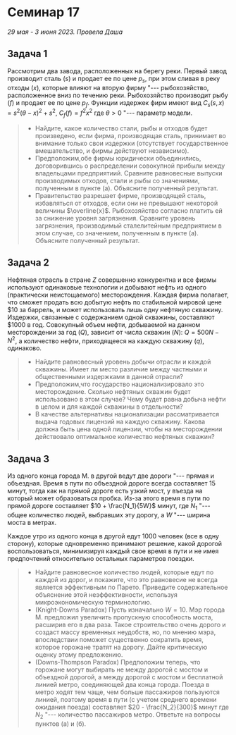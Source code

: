 # Семинар 17

*29 мая - 3 июня 2023. Провела Даша* 

## Задача 1

Рассмотрим два завода, расположенных на берегу реки. Первый завод производит сталь ($s$) и продает ее по цене $p_s$, при этом сливая в реку отходы ($x$), которые влияют на вторую фирму "--- рыбохозяйство, расположенное вниз по течению реки. Рыбохозяйство производит рыбу ($f$) и продает ее по цене $p_f$. Функции издержек фирм имеют вид $C_s(s, x) = s^2(\theta-x)^2 +s^2$, $C_f(f) = f^2x^2$ где $\theta > 0$ "--- параметр модели.


> - Найдите, какое количество стали, рыбы и отходов будет произведено, если фирма, производящая сталь, принимает во внимание только свои издержки (отсутствует государственное вмешательство, и фирмы действуют независимо).
> - Предположим,обе фирмы юридически объединились, договорившись о распределении совокупной прибыли между владельцами предприятиий. Сравните равновесные выпуски производимых отходов, стали и рыбы со значениями, полученным в пункте (а). Объясните полученный результат.
> - Правительство разрешает фирме, производящей сталь, избавляться от отходов, если они не превышают некоторой величины $\overline{x}$. Рыбохозяйство согласно платить ей за снижение уровня загрязнения. Сравните уровень загрязнения, производимый сталелитейным предприятием в этом случае, со значением, полученным в пункте (а). Объясните полученный результат.

## Задача 2
	
Нефтяная отрасль в стране $Z$ совершенно конкурентна и все фирмы используют одинаковые технологии и добывают нефть из одного (практически неистощаемого) месторождения. Каждая фирма полагает, что сможет продать всю добытую нефть по стабильной мировой цене \$10 за баррель, и может использовать лишь одну нефтяную скважину. Издержки, связанные с содержанием одной скважины, составляют \$1000 в год. Совокупный объем нефти, добываемой на данном месторождении за год ($Q$), зависит от числа скважин ($N$): $Q = 500N - N^2$, а количество нефти, приходящееся на каждую скважину ($q$), одинаково.

> - Найдите равновесный уровень добычи отрасли и каждой скважины. Имеет ли место различие между частными и общественными издержками в данной отрасли?
> - Предположим,что государство национализировало это месторождение. Сколько нефтяных скважин будет использовано в этом случае? Чему будет равна добыча нефти в целом и для каждой скважины в отдельности?
> - В качестве альтернативы национализации рассматривается выдача годовых лицензий на каждую скважину. Какова должна быть цена одной лицензии, чтобы на месторождении действовало оптимальное количество нефтяных скважин?

## Задача 3

Из одного конца города М. в другой ведут две дороги "--- прямая и объездная. Время в пути по объездной дороге всегда составляет 15 минут, тогда как на прямой дороге есть узкий мост, у въезда на который может образоваться пробка. Из-за этого время в пути по прямой дороге составляет $10 + \frac{N_1}{5W}$ минут, где  $N_1$ "--- общее количество людей, выбравших эту дорогу, а $W$ "--- ширина моста в метрах.

Каждое утро из одного конца в другой едут $1000$ человек (все в одну сторону), которые одновременно принимают решение, какой дорогой воспользоваться, минимизируя каждый свое время в пути и не имея предпочтений относительно остальных параметров поездки.

> - Найдите равновесное количество людей, которые едут по каждой из дорог, и покажите, что это равновесие не всегда является эффективным по Парето. Приведите содержательное объяснение этой неэффективности, используя микроэкономическую терминологию.
> - (Knight-Downs Paradox) Пусть изначально $W = 10$. Мэр города М. предложил увеличить пропускную способность моста, расширив его в два раза. Такое строительство очень дорого и создаст массу временных неудобств, но, по мнению мэра, впоследствии поможет существенно сократить время, которое горожане тратят на дорогу. Дайте критическую оценку этому предложению.
> - (Downs-Thompson Paradox) Предположим теперь, что горожане могут выбирать не между дорогой с мостом и объездной дорогой, а между дорогой с мостом и бесплатной линией метро, соединяющей два конца города. Поезда в метро ходят тем чаще, чем больше пассажиров пользуются линией, поэтому время в пути (с учетом среднего времени ожидания поезда) составляет $20 - \frac{N_2}{300}$ минут где $N_2$ "--- количество пассажиров метро. Ответьте на вопросы пунктов (а) и (б). 
